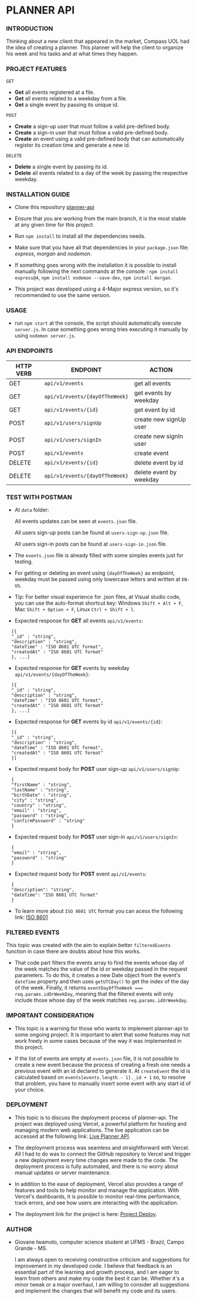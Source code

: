 # PLANNER API

### **INTRODUCTION**

Thinking about a new client that appeared in the market, Compass UOL had the idea of creating a planner. This planner will help the client to organize his week and his tasks and at what times they happen.

### **PROJECT FEATURES**

`GET`

- **Get** all events registered at a file.
- **Get** all events related to a weekday from a file.
- **Get** a single event by passing its unique id.

`POST`

- **Create** a sign-up user that must follow a valid pre-defined body.
- **Create** a sign-in user that must follow a valid pre-defined body.
- **Create** an event using a valid pre-defined body that can automatically register its creation time and generate a new id.

`DELETE`

- **Delete** a single event by passing its id.
- **Delete** all events related to a day of the week by passing the respective weekday.

### **INSTALLATION GUIDE**

- Clone this repository [planner-api](https://github.com/GiovaneIwamoto/planner-api)

- Ensure that you are working from the main branch, it is the most stable at any given time for this project.

- Run `npm install` to install all the dependencies needs.

- Make sure that you have all that dependencies in your `package.json` file: _express_, _morgan_ and _nodemon_.

- If something goes wrong with the installation it is possible to install manually following the next commands at the console : `npm install express@4`, `npm install nodemon --save-dev`, `npm install morgan`.

- This project was developed using a 4-Major express version, so it's recommended to use the same version.

### **USAGE**

- run `npm start` at the console, the script should automatically execute `server.js`. In case something goes wrong tries executing it manually by using `nodemon server.js`.

### **API ENDPOINTS**

| **HTTP VERB** | **ENDPOINT**                   | **ACTION**              |
| ------------- | ------------------------------ | ----------------------- |
| GET           | `api/v1/events`                | get all events          |
| GET           | `api/v1/events/{dayOfTheWeek}` | get events by weekday   |
| GET           | `api/v1/events/{id}`           | get event by id         |
| POST          | `api/v1/users/signUp`          | create new signUp user  |
| POST          | `api/v1/users/signIn`          | create new signIn user  |
| POST          | `api/v1/events`                | create event            |
| DELETE        | `api/v1/events/{id}`           | delete event by id      |
| DELETE        | `api/v1/events/{dayOfTheWeek}` | delete event by weekday |

### **TEST WITH POSTMAN**

- At `data` folder:

  All events updates can be seen at `events.json` file.

  All users sign-up posts can be found at `users-sign-up.json` file.

  All users sign-in posts can be found at `users-sign-in.json` file.

- The `events.json` file is already filled with some simples events just for testing.

- For getting or deleting an event using `{dayOfTheWeek}` as endpoint, weekday must be passed using only lowercase letters and written at `EN-US`.

- Tip: For better visual experience for .json files, at Visual studio code, you can use the auto-format shortcut key: Windows `Shift + Alt + F`, Mac `Shift + Option + F`, Linux `Ctrl + Shift + l`.

- Expected response for **GET** all events `api/v1/events`:

```
  [{
  "_id" : "string",
  "description" : "string",
  "dateTime" : "ISO 8601 UTC format",
  "createdAt" : "ISO 8601 UTC format"
  }, ...]
```

- Expected response for **GET** events by weekday `api/v1/events/{dayOfTheWeek}`:

```
  [{
  "_id" : "string",
  "description" : "string",
  "dateTime" : "ISO 8601 UTC format",
  "createdAt" : "ISO 8601 UTC format"
  }, ...]
```

- Expected response for **GET** events by id `api/v1/events/{id}`:

```
  [{
  "_id" : "string",
  "description" : "string",
  "dateTime" : "ISO 8601 UTC format",
  "createdAt" : "ISO 8601 UTC format"
  }]
```

- Expected request body for **POST** user sign-up `api/v1/users/signUp`:

```
  {
  "firstName" : "string",
  "lastName" : "string",
  "birthDate" : "string",
  "city" : "string",
  "country" : "string",
  "email" : "string",
  "password" : "string",
  "confirmPassword" : "string"
  }
```

- Expected request body for **POST** user sign-in `api/v1/users/signIn`:

```
  {
  "email" : "string",
  "password" : "string"
  }
```

- Expected request body for **POST** event `api/v1/events`:

```
  {
  "description": "string",
  "dateTime": "ISO 8601 UTC format"
  }
```

- To learn more about `ISO 8601 UTC` format you can acess the following link: [ISO 8601](https://documentation.sas.com/doc/en/vdmmlcdc/8.1/leforinforref/p1a0qt18rxydrkn1b0rtdfh2t8zs.htm#:~:text=UTC%20is%20a%20datetime%20value,ss%2B%7C%E2%80%93%20hh%3Amm)

### **FILTERED EVENTS**

This topic was created with the aim to explain better `filteredEvents` function in case there are doubts about how this works.

- That code part filters the events array to find the events whose day of the week matches the value of the id or weekday passed in the request parameters. To do this, it creates a new Date object from the event's `dateTime` property and then uses `getUTCDay()` to get the index of the day of the week. Finally, it returns `eventDayOfTheWeek === req.params.idOrWeekDay`, meaning that the filtered events will only include those whose day of the week matches `req.params.idOrWeekday`.

### **IMPORTANT CONSIDERATION**

- This topic is a warning for those who wants to implement planner-api to some ongoing project. It is important to alert that some features may not work freely in some cases because of the way it was implemented in this project.

- If the list of events are empty at `events.json` file, it is not possible to create a new event because the process of creating a fresh one needs a previous event with an id declared to generate it. At `createEvent` the id is calculated based on `events[events.length - 1]._id + 1` so, to resolve that problem, you have to manually insert some event with any start id of your choice.

### **DEPLOYMENT**

- This topic is to discuss the deployment process of planner-api. The project was deployed using Vercel, a powerful platform for hosting and managing modern web applications. The live application can be accessed at the following link: [Live Planner API](https://planner-api.vercel.app/).

- The deployment process was seamless and straightforward with Vercel. All I had to do was to connect the GitHub repository to Vercel and trigger a new deployment every time changes were made to the code. The deployment process is fully automated, and there is no worry about manual updates or server maintenance.

- In addition to the ease of deployment, Vercel also provides a range of features and tools to help monitor and manage the application. With Vercel's dashboards, it is possible to monitor real-time performance, track errors, and see how users are interacting with the application.

- The deployment link for the project is here: [Project Deploy](https://vercel.com/giovaneiwamoto/planner-api/51ufCnj7hf8ZLungYpaQrSHE1KsD).

### **AUTHOR**

- Giovane Iwamoto, computer science student at UFMS - Brazil, Campo Grande - MS.

  I am always open to receiving constructive criticism and suggestions for improvement in my developed code. I believe that feedback is an essential part of the learning and growth process, and I am eager to learn from others and make my code the best it can be. Whether it's a minor tweak or a major overhaul, I am willing to consider all suggestions and implement the changes that will benefit my code and its users.
